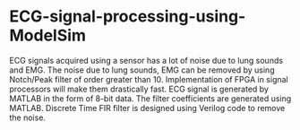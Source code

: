 # ECG-signal-processing-using-ModelSim
ECG signals acquired using a sensor has a lot of noise due to lung sounds and EMG. The noise due to lung sounds, EMG can be removed by using Notch/Peak filter of order greater than 10. Implementation of FPGA in signal processors will make them drastically fast. ECG signal is generated by MATLAB in the form of 8-bit data. The filter coefficients are generated using MATLAB. Discrete Time FIR filter is designed using Verilog code to remove the noise.
